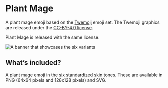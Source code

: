 # Plant Mage
A plant mage emoji based on the [Twemoji](https://github.com/twitter/twemoji) emoji set. The Twemoji graphics are released under the [CC-BY-4.0 license](https://creativecommons.org/licenses/by/4.0/).

Plant Mage is released with the same license.

![A banner that showcases the six variants](Banner.png)

## What’s included?

A plant mage emoji in the six standardized skin tones. These are available in PNG (64x64 pixels and 128x128 pixels) and SVG.